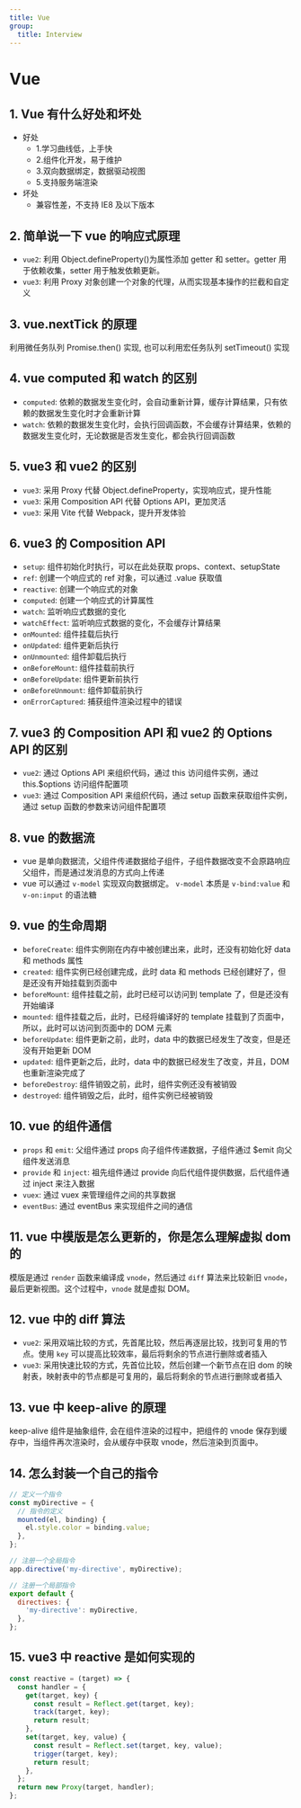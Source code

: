 ```yaml
---
title: Vue
group:
  title: Interview
---
```


# Vue

## 1. Vue 有什么好处和坏处

- 好处
  - 1.学习曲线低，上手快
  - 2.组件化开发，易于维护
  - 3.双向数据绑定，数据驱动视图
  - 5.支持服务端渲染
- 坏处
  - 兼容性差，不支持 IE8 及以下版本

## 2. 简单说一下 vue 的响应式原理

- `vue2`: 利用 Object.defineProperty()为属性添加 getter 和 setter。getter 用于依赖收集，setter 用于触发依赖更新。
- `vue3`: 利用 Proxy 对象创建一个对象的代理，从而实现基本操作的拦截和自定义

## 3. vue.nextTick 的原理

利用微任务队列 Promise.then() 实现, 也可以利用宏任务队列 setTimeout() 实现

## 4. vue computed 和 watch 的区别

- `computed`: 依赖的数据发生变化时，会自动重新计算，缓存计算结果，只有依赖的数据发生变化时才会重新计算
- `watch`: 依赖的数据发生变化时，会执行回调函数，不会缓存计算结果，依赖的数据发生变化时，无论数据是否发生变化，都会执行回调函数

## 5. vue3 和 vue2 的区别

- `vue3`: 采用 Proxy 代替 Object.defineProperty，实现响应式，提升性能
- `vue3`: 采用 Composition API 代替 Options API，更加灵活
- `vue3`: 采用 Vite 代替 Webpack，提升开发体验

## 6. vue3 的 Composition API

- `setup`: 组件初始化时执行，可以在此处获取 props、context、setupState
- `ref`: 创建一个响应式的 ref 对象，可以通过 .value 获取值
- `reactive`: 创建一个响应式的对象
- `computed`: 创建一个响应式的计算属性
- `watch`: 监听响应式数据的变化
- `watchEffect`: 监听响应式数据的变化，不会缓存计算结果
- `onMounted`: 组件挂载后执行
- `onUpdated`: 组件更新后执行
- `onUnmounted`: 组件卸载后执行
- `onBeforeMount`: 组件挂载前执行
- `onBeforeUpdate`: 组件更新前执行
- `onBeforeUnmount`: 组件卸载前执行
- `onErrorCaptured`: 捕获组件渲染过程中的错误

## 7. vue3 的 Composition API 和 vue2 的 Options API 的区别

- `vue2`: 通过 Options API 来组织代码，通过 this 访问组件实例，通过 this.$options 访问组件配置项
- `vue3`: 通过 Composition API 来组织代码，通过 setup 函数来获取组件实例，通过 setup 函数的参数来访问组件配置项

## 8. vue 的数据流

- vue 是单向数据流，父组件传递数据给子组件，子组件数据改变不会原路响应父组件，而是通过发消息的方式向上传递
- vue 可以通过 `v-model` 实现双向数据绑定。 `v-model` 本质是 `v-bind:value` 和 `v-on:input` 的语法糖

## 9. vue 的生命周期

- `beforeCreate`: 组件实例刚在内存中被创建出来，此时，还没有初始化好 data 和 methods 属性
- `created`: 组件实例已经创建完成，此时 data 和 methods 已经创建好了，但是还没有开始挂载到页面中
- `beforeMount`: 组件挂载之前，此时已经可以访问到 template 了，但是还没有开始编译
- `mounted`: 组件挂载之后，此时，已经将编译好的 template 挂载到了页面中，所以，此时可以访问到页面中的 DOM 元素
- `beforeUpdate`: 组件更新之前，此时，data 中的数据已经发生了改变，但是还没有开始更新 DOM
- `updated`: 组件更新之后，此时，data 中的数据已经发生了改变，并且，DOM 也重新渲染完成了
- `beforeDestroy`: 组件销毁之前，此时，组件实例还没有被销毁
- `destroyed`: 组件销毁之后，此时，组件实例已经被销毁

## 10. vue 的组件通信

- `props` 和 `emit`: 父组件通过 props 向子组件传递数据，子组件通过 $emit 向父组件发送消息
- `provide` 和 `inject`: 祖先组件通过 provide 向后代组件提供数据，后代组件通过 inject 来注入数据
- `vuex`: 通过 vuex 来管理组件之间的共享数据
- `eventBus`: 通过 eventBus 来实现组件之间的通信

## 11. vue 中模版是怎么更新的，你是怎么理解虚拟 dom 的

模版是通过 `render` 函数来编译成 `vnode`，然后通过 `diff` 算法来比较新旧 `vnode`，最后更新视图。这个过程中，`vnode` 就是虚拟 DOM。

## 12. vue 中的 diff 算法

- `vue2`: 采用双端比较的方式，先首尾比较，然后再逐层比较，找到可复用的节点。使用 `key` 可以提高比较效率，最后将剩余的节点进行删除或者插入
- `vue3`: 采用快速比较的方式，先首位比较，然后创建一个新节点在旧 dom 的映射表，映射表中的节点都是可复用的，最后将剩余的节点进行删除或者插入

## 13. vue 中 keep-alive 的原理

keep-alive 组件是抽象组件, 会在组件渲染的过程中，把组件的 vnode 保存到缓存中，当组件再次渲染时，会从缓存中获取 vnode，然后渲染到页面中。

## 14. 怎么封装一个自己的指令

```js
// 定义一个指令
const myDirective = {
  // 指令的定义
  mounted(el, binding) {
    el.style.color = binding.value;
  },
};

// 注册一个全局指令
app.directive('my-directive', myDirective);

// 注册一个局部指令
export default {
  directives: {
    'my-directive': myDirective,
  },
};
```

## 15. vue3 中 reactive 是如何实现的

```js
const reactive = (target) => {
  const handler = {
    get(target, key) {
      const result = Reflect.get(target, key);
      track(target, key);
      return result;
    },
    set(target, key, value) {
      const result = Reflect.set(target, key, value);
      trigger(target, key);
      return result;
    },
  };
  return new Proxy(target, handler);
};
```
